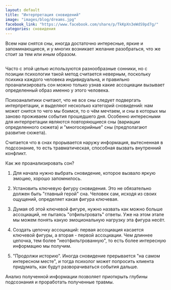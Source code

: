 ```yaml
---
layout: default
title: "Интерпретация сновидений"
image: "images/blog/dreams.jpg"
facebook_link: "https://www.facebook.com/share/p/TkKpXn3eWdS9pd7g/"
categories: сновидения
---
```


Всем нам снятся сны, иногда достаточно интересные, яркие и запоминающиеся, и у многих возникает желание разобраться, что же стоит за тем или иным образом.

<!--more-->

<img src="{{ page.image }}" alt="" class="img-fluid">

Часто с этой целью используются разнообразные сонники, но с позиции психологии такой метод считается неверным, поскольку психика каждого человека индивидуальна, и правильно проанализировать сон можно только узнав какие ассоциации вызывает определенный образ именно у этого человека.

Психоаналитики считают, что не все сны следует подвергать интерпретации, и выделяют несколько категорий сновидений: нам может снится то чего мы боимся, то о чём мечтаем, и сны в которых мы заново проживаем события прошедшего дня. Особенно интересными для интерпретации являются повторяющиеся сны (вариации определенного сюжета) и "многосерийные" сны (предполагают развитие сюжета).

Считается что в снах прорывается наружу информация, вытесненная в подсознание, то есть травматическая, способная вызвать внутренний конфликт.

Как же проанализировать сон?

1. Для начала нужно выбрать сновидение, которое вызвало яркую эмоцию, хорошо запомнилось.

2. Установить ключевую фигуру сновидения. Это не обязательно должен быть "главный герой" сна. Человек сам, исходя из своих ощущений, определяет какая фигура ключевая.

3. Думая об этой ключевой фигуре, нужно назвать как можно больше ассоциаций, не пытаясь "отфильтровать" ответы. Уже на этом этапе мы можем понять какую эмоциональную нагрузку эта фигура несёт.

4. Создать цепочку ассоциаций: первая ассоциация касается ключевой фигуры, а вторая - первой ассоциации. Чем длиннее цепочка, тем более "неотфильтрованную", то есть более интересную информацию мы получим.

5. "Продолжи историю". Иногда сновидение прерывается "на самом интересном месте", и тогда психолог может попросить клиента придумать, как будут разворачиваться события дальше.

Анализ полученной информации позволяет приоткрыть глубины подсознания и проработать полученные травмы.